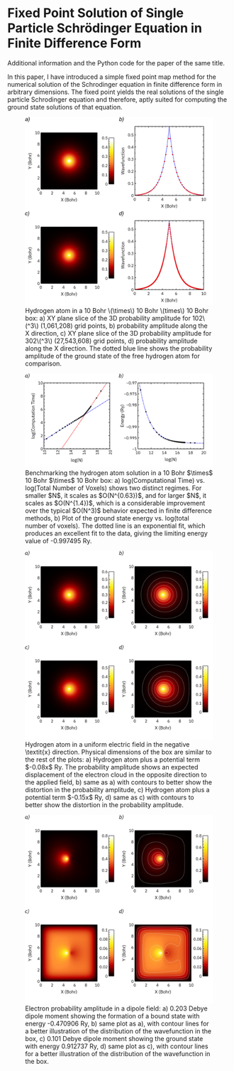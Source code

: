 # Fixed Point Solution of Single Particle Schrödinger Equation in Finite Difference Form

Additional information and the Python code for the paper of the same title.

In this paper, I have introduced a simple fixed point map method for the numerical
solution of the Schrodinger equation in finite difference form in arbitrary dimensions.
The fixed point yields the real solutions of the single particle Schrodinger equation and
therefore, aptly suited for computing the ground state solutions of that equation.

<figure>
  <img src="Images/FIG01.png" alt="Alt text" />
  <figcaption>Hydrogen atom in a 10 Bohr \(\times\) 10 Bohr \(times\) 10 Bohr box: a) XY plane slice of
the 3D probability amplitude for 102\(^3\) (1,061,208) grid points, b) probability amplitude
along the X direction, c) XY plane slice of the 3D probability amplitude for
302\(^3\) (27,543,608) grid points, d) probability amplitude along the X direction. The
dotted blue line shows the probability amplitude of the ground state of the free hydrogen
atom for comparison.</figcaption>
</figure>

<figure>
  <img src="Images/FIG02.png" alt="Alt text" />
  <figcaption>Benchmarking the hydrogen atom solution in a 10 Bohr $\times$ 10 Bohr $\times$ 10 Bohr box: a) log(Computational Time) vs. log(Total Number of Voxels) shows two distinct regimes. For smaller $N$, it scales as $O(N^{0.63})$, and for larger $N$, it scales as $O(N^{1.4})$, which is a considerable improvement over the typical $O(N^3)$ behavior expected in finite difference methods, b) Plot of the ground state energy vs. log(total number of voxels). The dotted line is an exponential fit, which produces an excellent fit to the data, giving the limiting energy value of -0.997495 Ry.</figcaption>
</figure>

<figure>
  <img src="Images/FIG04.png" alt="Alt text" />
  <figcaption>Hydrogen atom in a uniform electric field in the negative \textit{x} direction. Physical dimensions of the box are similar to the rest of the plots: a) Hydrogen atom plus a potential term $-0.08x$ Ry. The probability amplitude shows an expected displacement of the electron cloud in the opposite direction to the applied field, b) same as a) with contours to better show the distortion in the probability amplitude, c) Hydrogen atom plus a potential term $-0.15x$ Ry, d) same as c) with contours to better show the distortion in the probability amplitude.</figcaption>
</figure>

<figure>
  <img src="Images/FIG03.png" alt="Alt text" />
  <figcaption>Electron probability amplitude in a dipole field: a) 0.203 Debye dipole moment showing the formation of a bound state with energy -0.470906 Ry, b) same plot as a), with contour lines for a better illustration of the distribution of the wavefunction in the box, c) 0.101 Debye dipole moment showing the ground state with energy 0.912737 Ry, d) same plot as c), with contour lines for a better illustration of the distribution of the wavefunction in the box.</figcaption>
</figure>


